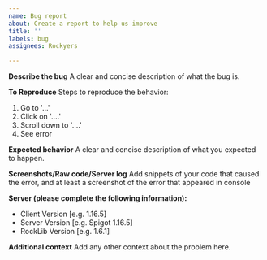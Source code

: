```yaml
---
name: Bug report
about: Create a report to help us improve
title: ''
labels: bug
assignees: Rockyers

---
```


**Describe the bug**
A clear and concise description of what the bug is.

**To Reproduce**
Steps to reproduce the behavior:
1. Go to '...'
2. Click on '....'
3. Scroll down to '....'
4. See error

**Expected behavior**
A clear and concise description of what you expected to happen.

**Screenshots/Raw code/Server log**
Add snippets of your code that caused the error, and at least a screenshot of the error that appeared in console

**Server (please complete the following information):**
 - Client Version [e.g. 1.16.5]
 - Server Version [e.g. Spigot 1.16.5]
 - RockLib Version [e.g. 1.6.1]

**Additional context**
Add any other context about the problem here.
